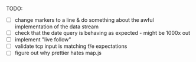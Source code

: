 TODO: 

- [ ] change markers to a line & do something about the awful implementation of the data stream
- [ ] check that the date query is behaving as expected - might be 1000x out
- [ ] implement "live follow"
- [ ] validate tcp input is matching f/e expectations
- [ ] figure out why prettier hates map.js